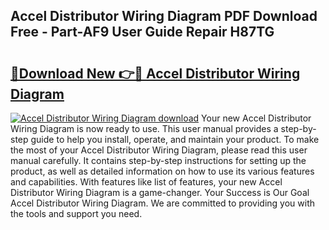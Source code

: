 ## Accel Distributor Wiring Diagram PDF Download Free - Part-AF9 User Guide Repair H87TG

# <h2><a href="http://dfnrcg.blite.top/?on=Accel+Distributor+Wiring+Diagram">🔗Download New 👉🔴 Accel Distributor Wiring Diagram</a></h2>

[![Accel Distributor Wiring Diagram download](https://i.imgur.com/lujVjoI.png)](http://dfnrcg.blite.top/?on=Accel+Distributor+Wiring+Diagram)
Your new Accel Distributor Wiring Diagram is now ready to use. This user manual provides a step-by-step guide to help you install, operate, and maintain your product. To make the most of your Accel Distributor Wiring Diagram, please read this user manual carefully. It contains step-by-step instructions for setting up the product, as well as detailed information on how to use its various features and capabilities. With features like list of features, your new Accel Distributor Wiring Diagram is a game-changer. Your Success is Our Goal Accel Distributor Wiring Diagram. We are committed to providing you with the tools and support you need.
